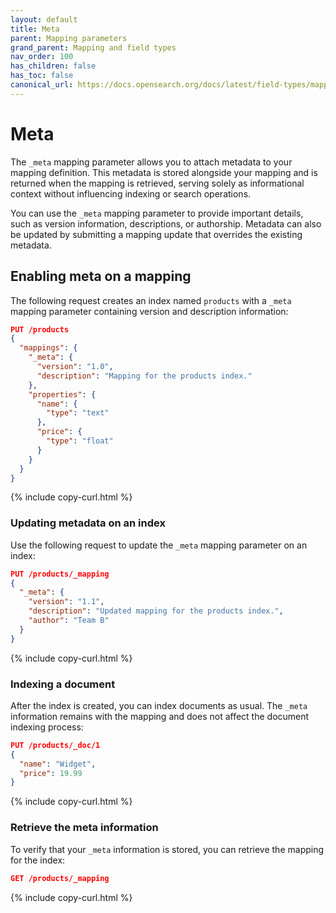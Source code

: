 ```yaml
---
layout: default
title: Meta
parent: Mapping parameters
grand_parent: Mapping and field types
nav_order: 100
has_children: false
has_toc: false
canonical_url: https://docs.opensearch.org/docs/latest/field-types/mapping-parameters/meta/
---
```


# Meta

The `_meta` mapping parameter allows you to attach metadata to your mapping definition. This metadata is stored alongside your mapping and is returned when the mapping is retrieved, serving solely as informational context without influencing indexing or search operations.

You can use the `_meta` mapping parameter to provide important details, such as version information, descriptions, or authorship. Metadata can also be updated by submitting a mapping update that overrides the existing metadata.


## Enabling meta on a mapping

The following request creates an index named `products` with a `_meta` mapping parameter containing version and description information:

```json
PUT /products
{
  "mappings": {
    "_meta": {
      "version": "1.0",
      "description": "Mapping for the products index."
    },
    "properties": {
      "name": {
        "type": "text"
      },
      "price": {
        "type": "float"
      }
    }
  }
}
```
{% include copy-curl.html %}

### Updating metadata on an index

Use the following request to update the `_meta` mapping parameter on an index:

```json
PUT /products/_mapping
{
  "_meta": {
    "version": "1.1",
    "description": "Updated mapping for the products index.",
    "author": "Team B"
  }
}
```
{% include copy-curl.html %}

### Indexing a document

After the index is created, you can index documents as usual. The `_meta` information remains with the mapping and does not affect the document indexing process:

```json
PUT /products/_doc/1
{
  "name": "Widget",
  "price": 19.99
}
```
{% include copy-curl.html %}

### Retrieve the meta information

To verify that your `_meta` information is stored, you can retrieve the mapping for the index:

```json
GET /products/_mapping
```
{% include copy-curl.html %}
